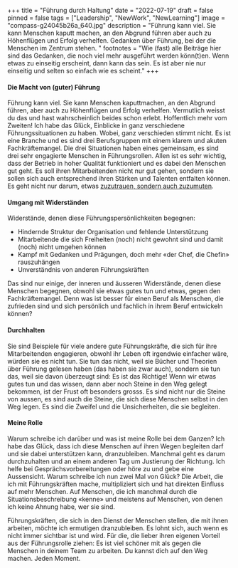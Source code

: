 +++
title = "Führung durch Haltung"
date = "2022-07-19"
draft = false
pinned = false
tags = ["Leadership", "NewWork", "NewLearning"]
image = "compass-g24045b26a_640.jpg"
description = "Führung kann viel. Sie kann Menschen kaputt machen, an den Abgrund führen aber auch zu Höhenflügen und Erfolg verhelfen. Gedanken über Führung, bei der die Menschen im Zentrum stehen. "
footnotes = "Wie (fast) alle Beiträge hier sind das Gedanken, die noch viel mehr ausgeführt werden könn(t)en. Wenn etwas zu einseitig erscheint, dann kann das sein. Es ist aber nie nur einseitig und selten so einfach wie es scheint."
+++
#### Die Macht von (guter) Führung

Führung kann viel. Sie kann Menschen kaputtmachen, an den Abgrund führen, aber auch zu Höhenflügen und Erfolg verhelfen. Vermutlich weisst du das und hast wahrscheinlich beides schon erlebt. Hoffentlich mehr vom Zweiten! Ich habe das Glück, Einblicke in ganz verschiedene Führungssituationen zu haben. Wobei, ganz verschieden stimmt nicht. Es ist eine Branche und es sind drei Berufsgruppen mit einem klarem und akuten Fachkräftemangel. Die drei Situationen haben eines gemeinsam, es sind drei sehr engagierte Menschen in Führungsrollen. Allen ist es sehr wichtig, dass der Betrieb in hoher Qualität funktioniert und es dabei den Menschen gut geht. Es soll ihren Mitarbeitenden nicht nur gut gehen, sondern sie sollen sich auch entsprechend ihren Stärken und Talenten entfalten können. Es geht nicht nur darum, etwas [zuzutrauen, sondern auch zuzumuten](https://www.bensblog.ch/menschen-etwas-zutrauen/).

#### Umgang mit Widerständen

Widerstände, denen diese Führungspersönlichkeiten begegnen: 

* Hindernde Struktur der Organisation und fehlende Unterstützung
* Mitarbeitende die sich Freiheiten (noch) nicht gewohnt sind und damit (noch) nicht umgehen können
* Kampf mit Gedanken und Prägungen, doch mehr «der Chef, die Chefin» rauszuhängen
* Unverständnis von anderen Führungskräften

Das sind nur einige, der inneren und äusseren Widerstände, denen diese Menschen begegnen, obwohl sie etwas gutes tun und etwas, gegen den Fachkräftemangel. Denn was ist besser für einen Beruf als Menschen, die zufrieden sind und sich persönlich und fachlich in ihrem Beruf entwickeln können? 

#### Durchhalten

Sie sind Beispiele für viele andere gute Führungskräfte, die sich für ihre Mitarbeitenden engagieren, obwohl ihr Leben oft irgendwie einfacher wäre, würden sie es nicht tun. Sie tun das nicht, weil sie Bücher und Theorien über Führung gelesen haben (das haben sie zwar auch), sondern sie tun das, weil sie davon überzeugt sind: Es ist das Richtige! Wenn wir etwas gutes tun und das wissen, dann aber noch Steine in den Weg gelegt bekommen, ist der Frust oft besonders grosss. Es sind nicht nur die Steine von aussen, es sind auch die Steine, die sich diese Menschen selbst in den Weg legen. Es sind die Zweifel und die Unsicherheiten, die sie begleiten.

#### Meine Rolle

Warum schreibe ich darüber und was ist meine Rolle bei dem Ganzen? Ich habe das Glück, dass ich diese Menschen auf ihren Wegen begleiten darf und sie dabei unterstützen kann, dranzubleiben. Manchmal geht es darum durchzuhalten und an einem anderen Tag um Justierung der Richtung. Ich helfe bei Gesprächsvorbereitungen oder höre zu und gebe eine Aussensicht. Warum schreibe ich nun zwei Mal von Glück? Die Arbeit, die ich mit Führungskräften mache, multipliziert sich und hat direkten Einfluss auf mehr Menschen. Auf Menschen, die ich manchmal durch die Situationsbeschreibung «kenne» und meistens auf Menschen, von denen ich keine Ahnung habe, wer sie sind.

Führungskräften, die sich in den Dienst der Menschen stellen, die mit ihnen arbeiten, möchte ich ermutigen dranzubleiben. Es lohnt sich, auch wenn es nicht immer sichtbar ist und wird. Für die, die lieber ihren eigenen Vorteil aus der Führungsrolle ziehen: Es ist viel schöner mit als gegen die Menschen in deinem Team zu arbeiten. Du kannst dich auf den Weg machen. Jeden Moment.